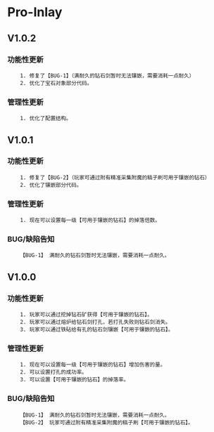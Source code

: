 # Pro-Inlay

## V1.0.2

### 功能性更新
        1. 修复了【BUG-1】（满耐久的钻石剑暂时无法镶嵌，需要消耗一点耐久）
        2. 优化了宝石对象部分代码。

### 管理性更新
        1. 优化了配置结构。

## V1.0.1

### 功能性更新
        1. 修复了【BUG-2】（玩家可通过附有精准采集附魔的稿子刷可用于镶嵌的钻石）
        2. 优化了镶嵌部分代码。

### 管理性更新
        1. 现在可以设置每一级【可用于镶嵌的钻石】的掉落倍数。

### BUG/缺陷告知
        【BUG-1】 满耐久的钻石剑暂时无法镶嵌，需要消耗一点耐久。

## V1.0.0

### 功能性更新
        1. 玩家可以通过挖掉钻石矿获得【可用于镶嵌的钻石】。
        2. 玩家可以通过熔炉给钻石剑打孔，若打孔失败则钻石剑消失。
        3. 玩家可以通过铁砧给有孔的钻石剑镶嵌【可用于镶嵌的钻石】。

### 管理性更新
        1. 现在可以设置每一级【可用于镶嵌的钻石】增加伤害的量。
        2. 可以设置打孔的成功率。
        3. 可以设置【可用于镶嵌的钻石】的掉落率。

### BUG/缺陷告知
        【BUG-1】 满耐久的钻石剑暂时无法镶嵌，需要消耗一点耐久。
        【BUG-2】 玩家可通过附有精准采集附魔的稿子刷【可用于镶嵌的钻石】。